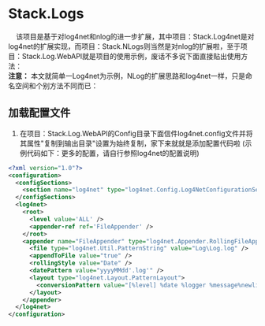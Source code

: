 # Stack.Logs
&nbsp;&nbsp;&nbsp;&nbsp;该项目是基于对log4net和nlog的进一步扩展，其中项目：Stack.Log4net是对log4net的扩展实现，而项目：Stack.NLogs则当然是对nlog的扩展啦，至于项目：Stack.Log.WebAPI就是项目的使用示例，废话不多说下面直接贴出使用方法：  
**注意：** 本文就简单一Log4net为示例，NLog的扩展思路和log4net一样，只是命名空间和个别方法不同而已：

## 加载配置文件
1. 在项目：Stack.Log.WebAPI的Config目录下面信件log4net.config文件并将其属性"复制到输出目录"设置为始终复制，家下来就就是添加配置代码啦
(示例代码如下：更多的配置，请自行参照log4net的配置说明)
``` xml
<?xml version="1.0"?>
<configuration>
  <configSections>
    <section name="log4net" type="log4net.Config.Log4NetConfigurationSectionHandler,  log4net"/>
  </configSections>
  <log4net>
    <root>
      <level value='ALL' />
      <appender-ref ref='FileAppender' />
    </root>
    <appender name="FileAppender" type="log4net.Appender.RollingFileAppender">
      <file type="log4net.Util.PatternString" value="Log\Log.log" />
      <appendToFile value="true" />
      <rollingStyle value="Date" />
      <datePattern value="yyyyMMdd'.log'" />
      <layout type="log4net.Layout.PatternLayout">
        <conversionPattern value="[%level] %date %logger %message%newline" />
      </layout>
    </appender>
  </log4net>
</configuration>
```
